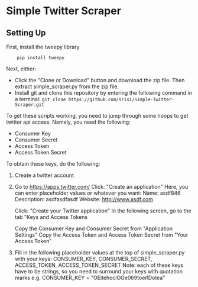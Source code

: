 
Simple Twitter Scraper
======================




## Setting Up

First, install the tweepy library
```
    pip install tweepy
```
Next, either:
- Click the "Clone or Download" button and download the zip file. Then extract simple_scraper.py from the zip file.
- Install git and clone this repository by entering the following command in a terminal: `git clone https://github.com/srisi/Simple-Twitter-Scraper.git`


To get these scripts working, you need to jump through some hoops to get twitter api access.
Namely, you need the following:
- Consumer Key
- Consumer Secret
- Access Token
- Access Token Secret

To obtain these keys, do the following:

1. Create a twitter account
2. Go to https://apps.twitter.com/
    Click: "Create an application"
        Here, you can enter placeholder values or whatever you want:
        Name: asdf846
        Description: asdfasdfasdf
        Website: http://www.asdf.com

    Click: "Create your Twitter application"
    In the following screen, go to the tab "Keys and Access Tokens

    Copy the Consumer Key and Consumer Secret from "Application Settings"
    Copy the Access Token and Access Token Secret from "Your Access Token"

3. Fill in the following placeholder values at the top of simple_scraper.py with your keys:
    CONSUMER_KEY, CONSUMER_SECRET, ACCESS_TOKEN, ACCESS_TOKEN_SECRET
    Note: each of these keys have to be strings, so you need to surround your keys with quotation marks e.g.
    CONSUMER_KEY = "OEitehociOGe069toeifDotea"
